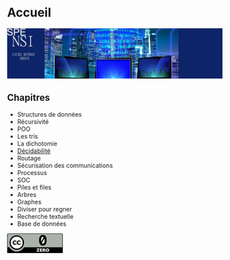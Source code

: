 # Accueil
[![alt text](images/nsiBandeau.png)](https://www.lyceerotroudreux.com)
 

## Chapitres
* Structures de données
* Récursivité
* POO
* Les tris 
* La dichotomie
* [Décidabilité](decidabilite.md)
* Routage
* Sécurisation des communications
* Processus
* SOC
* Piles et files
* Arbres
* Graphes
* Diviser pour regner
* Recherche textuelle
* Base de données

[![alt text](images/cc.png)]( https://creativecommons.org/publicdomain/zero/1.0/deed.fr)                  